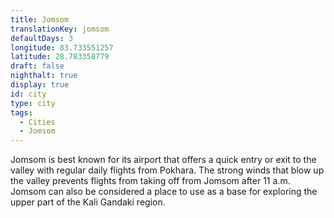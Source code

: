 ```yaml
---
title: Jomsom
translationKey: jomsom
defaultDays: 3
longitude: 83.733551257
latitude: 28.783358779
draft: false
nighthalt: true
display: true
id: city
type: city
tags:
  - Cities
  - Jomsom
---
```

Jomsom is best known for its airport that offers a quick entry or exit to the valley with regular daily flights from Pokhara. The strong winds that blow up the valley prevents flights from taking off from Jomsom after 11 a.m. Jomsom can also be considered a place to use as a base for exploring the upper part of the Kali Gandaki region. 